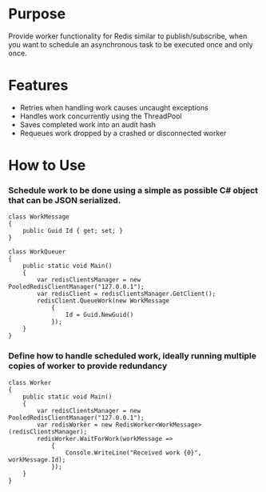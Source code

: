 Purpose
===========

Provide worker functionality for Redis similar to publish/subscribe, when you want to schedule an asynchronous task to be executed once and only once.

Features
===========
 - Retries when handling work causes uncaught exceptions
 - Handles work concurrently using the ThreadPool
 - Saves completed work into an audit hash
 - Requeues work dropped by a crashed or disconnected worker

How to Use
===========

### Schedule work to be done using a simple as possible C# object that can be JSON serialized.
```
class WorkMessage
{
    public Guid Id { get; set; }
}

class WorkQueuer
{
    public static void Main()
    {
        var redisClientsManager = new PooledRedisClientManager("127.0.0.1");
        var redisClient = redisClientsManager.GetClient();
        redisClient.QueueWork(new WorkMessage
            {
                Id = Guid.NewGuid()
            });
    }
}
```

### Define how to handle scheduled work, ideally running multiple copies of worker to provide redundancy
```
class Worker
{
    public static void Main()
    {
        var redisClientsManager = new PooledRedisClientManager("127.0.0.1");
        var redisWorker = new RedisWorker<WorkMessage>(redisClientsManager);
        redisWorker.WaitForWork(workMessage =>
            {
                Console.WriteLine("Received work {0}", workMessage.Id);
            });
    }
}
```
